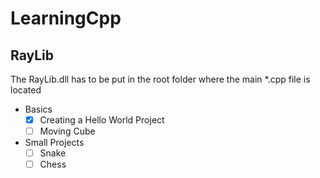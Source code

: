 # LearningCpp
 
## RayLib 
The RayLib.dll has to be put in the root folder where the main *.cpp file is located

- Basics
   - [x] Creating a Hello World Project
   - [ ] Moving Cube
- Small Projects
   - [ ] Snake
   - [ ] Chess
